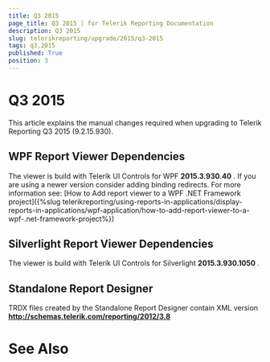 ```yaml
---
title: Q3 2015
page_title: Q3 2015 | for Telerik Reporting Documentation
description: Q3 2015
slug: telerikreporting/upgrade/2015/q3-2015
tags: q3,2015
published: True
position: 3
---
```


# Q3 2015



This article explains the manual changes required when upgrading to Telerik Reporting Q3 2015 (9.2.15.930).

## WPF Report Viewer Dependencies

The viewer is build with Telerik UI Controls for WPF __2015.3.930.40__ . If you are using a newer version consider adding binding redirects. For more information see:           [How to Add report viewer to a WPF .NET Framework project]({%slug telerikreporting/using-reports-in-applications/display-reports-in-applications/wpf-application/how-to-add-report-viewer-to-a-wpf-.net-framework-project%})

## Silverlight Report Viewer Dependencies

The viewer is build with Telerik UI Controls for Silverlight __2015.3.930.1050__ .         

## Standalone Report Designer

TRDX files created by the Standalone Report Designer contain XML version __http://schemas.telerik.com/reporting/2012/3.8__ 

# See Also

